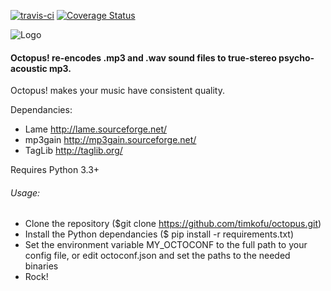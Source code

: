 [![travis-ci](https://travis-ci.org/timkofu/octopus.svg?branch=master)](https://travis-ci.org/timkofu/octopus)
[![Coverage Status](https://coveralls.io/repos/timkofu/octopus/badge.svg?branch=master&service=github)](https://coveralls.io/github/timkofu/octopus?branch=master)

![Logo](https://timkofu.github.io/octopus.png)

#### Octopus! re-encodes .mp3 and .wav sound files to true-stereo psycho-acoustic mp3.

Octopus! makes your music have consistent quality.

Dependancies:
- Lame http://lame.sourceforge.net/
- mp3gain http://mp3gain.sourceforge.net/
- TagLib http://taglib.org/

Requires Python 3.3+

###### Usage:
- Clone the repository ($git clone https://github.com/timkofu/octopus.git)
- Install the Python dependancies ($ pip install -r requirements.txt)
- Set the environment variable MY_OCTOCONF to the full path to your config file, or edit octoconf.json and set the paths to the needed binaries
- Rock!
